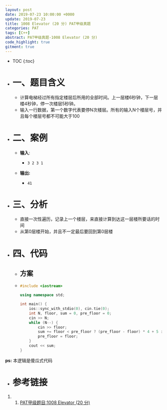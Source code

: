 ```yaml
---
layout: post
date: 2019-07-23 10:00:00 +0000
update: 2019-07-23
title: 1008 Elevator (20 分) PAT甲级真题
categories: PAT
tags: [C++]
abstract: PAT甲级真题-1008 Elevator (20 分)
code_highlight: true
gitment: true
---
```

* TOC
{:toc}
* # 一、题目含义
    * 计算电梯经过所有指定楼层后所用的全部时间。上一层楼6秒钟，下一层楼4秒钟，停一次楼层5秒钟。
    * 输入一行数据，第一个数字代表要停N次楼层。所有的输入N个楼层号，并且每个楼层号都不可能大于100
* # 二、案例
    * **输入**: 
        *   ```none
            3 2 3 1
            ```
    * **输出:** 
        *   ```none
            41
            ```
* # 三、分析
    * 直接一次性遍历，记录上一个楼层，来直接计算到达这一层楼所要话的时间
    * 从第0层楼开始，并且不一定最后要回到第0层楼
* # 四、代码
    *   ## 方案
    *   ```cpp
        #include <iostream>
        
        using namespace std;
        
        int main() {
            ios::sync_with_stdio(0), cin.tie(0);
            int N, floor, sum = 0, pre_floor = 0;
            cin >> N;
            while (N--) {
                cin >> floor;
                sum += floor < pre_floor ? (pre_floor - floor) * 4 + 5 : (floor - pre_floor) * 6 + 5;
                pre_floor = floor;
            }
            cout << sum;
        }
        ```

**ps:** 本逻辑是傻瓜式代码
* # 参考链接

1. 1. [PAT甲级题目:1008 Elevator (20 分)](https://pintia.cn/problem-sets/994805342720868352/problems/994805511923286016)